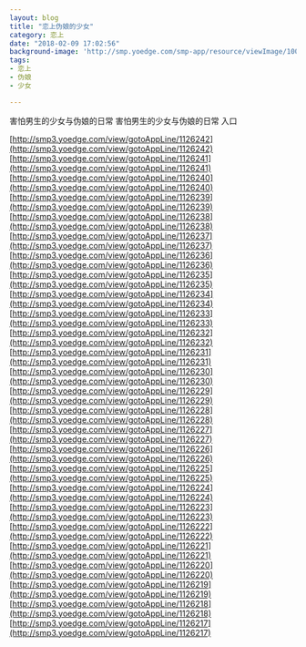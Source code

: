 ```yaml
---
layout: blog
title: "恋上伪娘的少女"
category: 恋上
date: "2018-02-09 17:02:56"
background-image: 'http://smp.yoedge.com/smp-app/resource/viewImage/1004252appline.png'
tags:
- 恋上
- 伪娘
- 少女

---
```

害怕男生的少女与伪娘的日常
害怕男生的少女与伪娘的日常
入口

[http://smp3.yoedge.com/view/gotoAppLine/1126242](http://smp3.yoedge.com/view/gotoAppLine/1126242)
[http://smp3.yoedge.com/view/gotoAppLine/1126241](http://smp3.yoedge.com/view/gotoAppLine/1126241)
[http://smp3.yoedge.com/view/gotoAppLine/1126240](http://smp3.yoedge.com/view/gotoAppLine/1126240)
[http://smp3.yoedge.com/view/gotoAppLine/1126239](http://smp3.yoedge.com/view/gotoAppLine/1126239)
[http://smp3.yoedge.com/view/gotoAppLine/1126238](http://smp3.yoedge.com/view/gotoAppLine/1126238)
[http://smp3.yoedge.com/view/gotoAppLine/1126237](http://smp3.yoedge.com/view/gotoAppLine/1126237)
[http://smp3.yoedge.com/view/gotoAppLine/1126236](http://smp3.yoedge.com/view/gotoAppLine/1126236)
[http://smp3.yoedge.com/view/gotoAppLine/1126235](http://smp3.yoedge.com/view/gotoAppLine/1126235)
[http://smp3.yoedge.com/view/gotoAppLine/1126234](http://smp3.yoedge.com/view/gotoAppLine/1126234)
[http://smp3.yoedge.com/view/gotoAppLine/1126233](http://smp3.yoedge.com/view/gotoAppLine/1126233)
[http://smp3.yoedge.com/view/gotoAppLine/1126232](http://smp3.yoedge.com/view/gotoAppLine/1126232)
[http://smp3.yoedge.com/view/gotoAppLine/1126231](http://smp3.yoedge.com/view/gotoAppLine/1126231)
[http://smp3.yoedge.com/view/gotoAppLine/1126230](http://smp3.yoedge.com/view/gotoAppLine/1126230)
[http://smp3.yoedge.com/view/gotoAppLine/1126229](http://smp3.yoedge.com/view/gotoAppLine/1126229)
[http://smp3.yoedge.com/view/gotoAppLine/1126228](http://smp3.yoedge.com/view/gotoAppLine/1126228)
[http://smp3.yoedge.com/view/gotoAppLine/1126227](http://smp3.yoedge.com/view/gotoAppLine/1126227)
[http://smp3.yoedge.com/view/gotoAppLine/1126226](http://smp3.yoedge.com/view/gotoAppLine/1126226)
[http://smp3.yoedge.com/view/gotoAppLine/1126225](http://smp3.yoedge.com/view/gotoAppLine/1126225)
[http://smp3.yoedge.com/view/gotoAppLine/1126224](http://smp3.yoedge.com/view/gotoAppLine/1126224)
[http://smp3.yoedge.com/view/gotoAppLine/1126223](http://smp3.yoedge.com/view/gotoAppLine/1126223)
[http://smp3.yoedge.com/view/gotoAppLine/1126222](http://smp3.yoedge.com/view/gotoAppLine/1126222)
[http://smp3.yoedge.com/view/gotoAppLine/1126221](http://smp3.yoedge.com/view/gotoAppLine/1126221)
[http://smp3.yoedge.com/view/gotoAppLine/1126220](http://smp3.yoedge.com/view/gotoAppLine/1126220)
[http://smp3.yoedge.com/view/gotoAppLine/1126219](http://smp3.yoedge.com/view/gotoAppLine/1126219)
[http://smp3.yoedge.com/view/gotoAppLine/1126218](http://smp3.yoedge.com/view/gotoAppLine/1126218)
[http://smp3.yoedge.com/view/gotoAppLine/1126217](http://smp3.yoedge.com/view/gotoAppLine/1126217)

        
